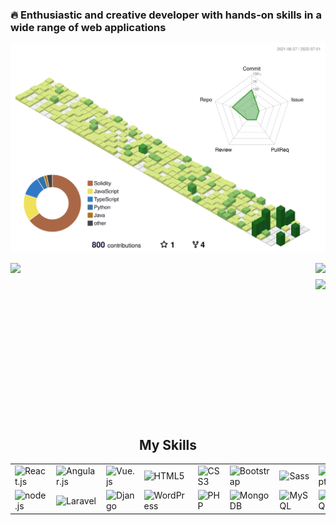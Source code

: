 ### 🔥 Enthusiastic and creative developer with hands-on skills in a wide range of web applications

![](./profile-3d-contrib/profile-green-animate.svg)

<img align="left" src="https://visitor-badge.laobi.icu/badge?page_id=tinkerbell07.tinkerbell07" />
<img align="right" src="https://img.shields.io/github/followers/tinkerbell07?label=Follow&style=social" />
<h1 align="center"></h1>
<!-- <img width="100%" src="https://activity-graph.herokuapp.com/graph?username=tinkerbell07&theme=github&count_private=true" /> -->
<h1 align="center"></h1>
<img align="right" height="170px" src="https://github-readme-stats.vercel.app/api/top-langs/?username=tinkerbell07&layout=compact&theme=chartreuse-dark&langs_count=8" />
<img height="150" />
</br>
<h2 font-weight="bold" style="display: block; text-align: center; margin-top: 100px;">My Skills</h2>
<table>
    <tr>
        <td><img src="https://img.icons8.com/officel/2x/react.png" width="100" alt="React.js"></td>
        <td><img src="https://img.icons8.com/color/2x/angularjs.png" width="100" alt="Angular.js"></td>
        <td><img src="https://img.icons8.com/color/2x/vue-js.png" width="100" alt="Vue.js"></td>
        <td><img src="https://img.icons8.com/color/2x/html-5.png" width="100" alt="HTML5"></td>
        <td><img src="https://img.icons8.com/color/2x/css3.png" width="100" alt="CSS3"></td>
        <td><img src="https://img.icons8.com/color/2x/bootstrap.png" width="100" alt="Bootstrap"></td>
        <td><img src="https://img.icons8.com/color/2x/sass.png" width="100" alt="Sass"></td>
        <td><img src="https://img.icons8.com/nolan/2x/javascript.png" width="100" alt="JavaScript"></td>
        <td><img src="https://img.icons8.com/color/2x/typescript.png" width="100" alt="TypeScript"></td>
        <td><img src="https://img.icons8.com/color/2x/tensorflow.png" width="100" alt="TensorFlow"></td>
    </tr>
    <tr>
        <td><img src="https://img.icons8.com/color/2x/nodejs.png" width="100" alt="node.js"></td>
        <td><img src="https://cdn.iconscout.com/icon/free/png-64/laravel-226015.png" width="100" alt="Laravel"></td>
        <td><img src="https://img.icons8.com/color/2x/django.png" width="100" alt="Django"></td>
        <td><img src="https://img.icons8.com/nolan/2x/wordpress.png" width="100" alt="WordPress"></td>
        <td><img src="https://img.icons8.com/color/2x/php.png" width="100" alt="PHP"></td>
        <td><img src="https://cdn.iconscout.com/icon/free/png-128/mongodb-4-1175139.png" width="100" alt="MongoDB"></td>
        <td><img src="https://cdn.iconscout.com/icon/free/png-64/mysql-18-1174938.png" width="100" alt="MySQL"></td>
        <td><img src="https://img.icons8.com/color/2x/postgreesql.png" width="100" alt="PostgreSQL"></td>
        <td><img src="https://img.icons8.com/color/2x/c-plus-plus-logo.png" width="100" alt="C"></td>
        <td><img src="https://img.icons8.com/nolan/2x/github.png" width="100" alt="Git"></td>
    </tr>
</table>

<!-- <h2 font-weight="bold" style="display: block; text-align: center; margin-top: 100px;">About Me</h2>

<div> -->

<!-- Over the past 5 years, as a Frontend Developer, I have developed, launched and customized highly responsive, easy to use, user-friendly websites and applications using advanced technologies such as React, Angular and Vue. </br> -->

<!-- ### My highlight skills:

✔️ Very strong knowledge of modern Frontend frameworks such as React, Angular, Vue, etc. </br>
✔️ Developed front-end for a wide range of fully responsive webpages using Modern UI libraries</br>
✔️ Material UI, MDBReact, Ant Design, React Bootstrap, Angular Material Design, ng-bootstrap, Vuetify, etc. </br>
✔️ Modern CSS frameworks such as Tailwind CSS, Bootstrap, Bulma CSS </br>
✔️ Created back-end api that will add utility to everything the front-end designer creates </br>
✔️ Using Backend frameworks such as Node, Laravel, CodeIgniter, Django, etc. </br>
✔️ Worked with databases such as MySQL, Sqlite, MongoDB and so on </br>
✔️ Delivered high quality and user rich solutions on time </br>
✔️ Worked in large development teams as a team leader </br> -->

</div>

<!-- ![GitHub Activity Graph](https://activity-graph.herokuapp.com/graph?username=tinkerbell07&bg_color=144a19&color=00ffff&line=00ffff&point=ffffff&area=true&hide_border=false) -->
